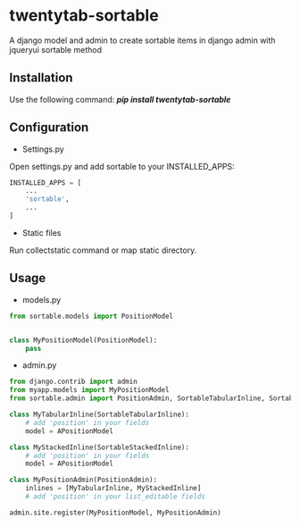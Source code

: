 twentytab-sortable
==================

A django model and admin to create sortable items in django admin with jqueryui sortable method

## Installation

Use the following command: <b><i>pip install twentytab-sortable</i></b>

## Configuration

- Settings.py

Open settings.py and add sortable to your INSTALLED_APPS:

```py
INSTALLED_APPS = [
    ...
    'sortable',
    ...
]
```

- Static files

Run collectstatic command or map static directory.

## Usage
- models.py

```py
from sortable.models import PositionModel


class MyPositionModel(PositionModel):
    pass

```

- admin.py

```py
from django.contrib import admin
from myapp.models import MyPositionModel
from sortable.admin import PositionAdmin, SortableTabularInline, SortableStackedInline

class MyTabularInline(SortableTabularInline):
    # add 'position' in your fields
    model = APositionModel

class MyStackedInline(SortableStackedInline):
    # add 'position' in your fields
    model = APositionModel

class MyPositionAdmin(PositionAdmin):
    inlines = [MyTabularInline, MyStackedInline]
    # add 'position' in your list_editable fields

admin.site.register(MyPositionModel, MyPositionAdmin)


```
